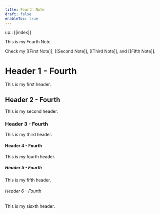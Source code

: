 ```yaml
---
title: Fourth Note
draft: false
enableToc: true
---
```

up:: [[index]]

This is my Fourth Note.

Check my [[First Note]], [[Second Note]], [[Third Note]], and [[Fifth Note]].

# Header 1 - Fourth

This is my first header.

## Header 2 - Fourth

This is my second header.

### Header 3 - Fourth

This is my third header.

#### Header 4 - Fourth

This is my fourth header.

##### Header 5 - Fourth

This is my fifth header.

###### Header 6 - Fourth

This is my sisxth header.